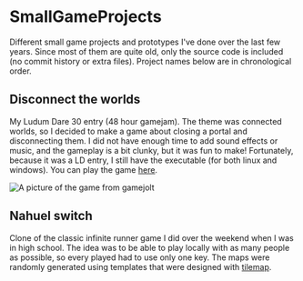 # SmallGameProjects

Different small game projects and prototypes I've done over the last few years. Since most of them are quite old, only the source code is included (no commit history or extra files). Project names below are in chronological order.

## Disconnect the worlds
My Ludum Dare 30 entry (48 hour gamejam). The theme was connected worlds, so I decided to make a game about closing a portal and disconnecting them. I did not have enough time to add sound effects or music, and the gameplay is a bit clunky, but it was fun to make! Fortunately, because it was  a LD entry, I still have the executable (for both linux and windows). You can play the game [here](https://gamejolt.com/games/disconnect-the-worlds/33102).

![A picture of the game from gamejolt](https://m.gjcdn.net/screenshot-thumbnail/300x2000/64676-v4.jpg)

## Nahuel switch
Clone of the classic infinite runner game I did over the weekend when I was in high school. The idea was to be able to play locally with as many people as possible, so every played had to use only one key. The maps were randomly generated using templates that were designed with [tilemap](https://www.mapeditor.org/).

